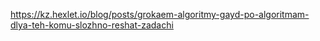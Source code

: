https://kz.hexlet.io/blog/posts/grokaem-algoritmy-gayd-po-algoritmam-dlya-teh-komu-slozhno-reshat-zadachi
